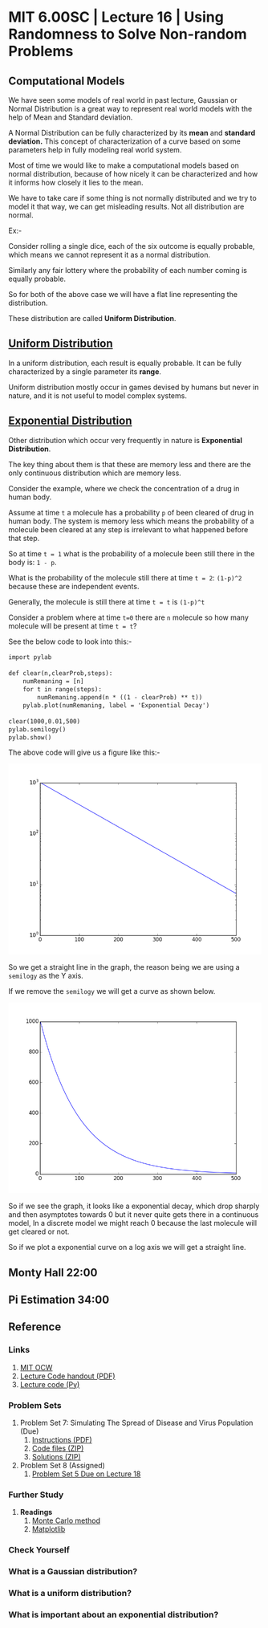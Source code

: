 # MIT 6.00SC | Lecture 16 | Using Randomness to Solve Non-random Problems  #

## Computational Models ##

We have seen some models of real world in past lecture, Gaussian or Normal Distribution is a great way to represent real world models with the help of Mean and Standard deviation.

A Normal Distribution can be fully characterized by its **mean** and **standard deviation.** This concept of characterization of a curve based on some parameters help in fully modeling real world system.

Most of time we would like to make a computational models based on normal distribution, because of how nicely it can be characterized and how it informs how closely it lies to the mean.

We have to take care if some thing is not normally distributed and we try to model it that way, we can get misleading results. Not all distribution are normal.

Ex:-

Consider rolling a single dice, each of the six outcome is equally probable, which means we cannot represent it as a normal distribution.

Similarly any fair lottery where the probability of each number coming is equally probable.

So for both of the above case we will have a flat line representing the distribution.

These distribution are called **Uniform Distribution**.

## [Uniform Distribution](https://www.youtube.com/watch?v=Q148jV9ljPM&list=PLB2BE3D6CA77BB8F7#t=164) ##

In a uniform distribution, each result is equally probable. It can be fully characterized by a single parameter its **range**.

Uniform distribution mostly occur in games devised by humans but never in nature, and it is not useful to model complex systems.

## [Exponential Distribution ](https://www.youtube.com/watch?v=Q148jV9ljPM&list=PLB2BE3D6CA77BB8F7#t=243) ##

Other distribution which occur very frequently in nature is **Exponential Distribution**.

The key thing about them is that these are memory less and there are the only continuous distribution which are memory less.

Consider the example, where we check the concentration of a drug in human body.

Assume at time `t` a molecule has a probability `p` of been cleared of drug in human body. The system is memory less which means the probability of a molecule been cleared at any step is irrelevant to what happened before that step.

So at time `t = 1` what is the probability of a molecule been still there in the body is: `1 - p`.

What is the probability of the molecule still there at time `t = 2`: `(1-p)^2` because these are independent events.

Generally, the molecule is still there at time `t = t` is `(1-p)^t`

Consider a problem where at time `t=0` there are `n` molecule so how many molecule will be present at time `t = t`?

See the below code to look into this:-

```
import pylab

def clear(n,clearProb,steps):
    numRemaning = [n]
    for t in range(steps):
        numRemaning.append(n * ((1 - clearProb) ** t))
    pylab.plot(numRemaning, label = 'Exponential Decay')

clear(1000,0.01,500)    
pylab.semilogy()
pylab.show()
```

The above code will give us a figure like this:-

![clear semi log y](images/clearSemilogY.png)

So we get a straight line in the graph, the reason being we are using a `semilogy` as the Y axis.

If we remove the `semilogy` we will get a curve as shown below.

![Clear Linear](images/clearLinear.png)

So if we see the graph, it looks like a exponential decay, which drop sharply and then asymptotes towards 0 but it never quite gets there in a continuous model, In a discrete model we might reach 0 because the last molecule will get cleared or not.

So if we plot a exponential curve on a log axis we will get a straight line.

## Monty Hall 22:00 ##

## Pi Estimation 34:00 ##


## Reference ##
### Links ###

1. [MIT OCW](http://ocw.mit.edu/courses/electrical-engineering-and-computer-science/6-00sc-introduction-to-computer-science-and-programming-spring-2011/unit-2/lecture-16-using-randomness-to-solve-non-random-problems/)
2. [Lecture Code handout (PDF)](http://ocw.mit.edu/courses/electrical-engineering-and-computer-science/6-00sc-introduction-to-computer-science-and-programming-spring-2011/unit-2/lecture-16-using-randomness-to-solve-non-random-problems/MIT6_00SCS11_lec16.pdf)
3. [Lecture code (Py)](http://ocw.mit.edu/courses/electrical-engineering-and-computer-science/6-00sc-introduction-to-computer-science-and-programming-spring-2011/unit-2/lecture-16-using-randomness-to-solve-non-random-problems/lec16.py)

### Problem Sets ###

1. Problem Set 7: Simulating The Spread of Disease and Virus Population (Due)
    1. [Instructions (PDF)](http://ocw.mit.edu/courses/electrical-engineering-and-computer-science/6-00sc-introduction-to-computer-science-and-programming-spring-2011/unit-2/lecture-16-using-randomness-to-solve-non-random-problems/MIT6_00SCS11_ps7.pdf)
    2.  [Code files (ZIP) ](http://ocw.mit.edu/courses/electrical-engineering-and-computer-science/6-00sc-introduction-to-computer-science-and-programming-spring-2011/unit-2/lecture-16-using-randomness-to-solve-non-random-problems/ps7.py)
    3. [Solutions (ZIP)](http://ocw.mit.edu/courses/electrical-engineering-and-computer-science/6-00sc-introduction-to-computer-science-and-programming-spring-2011/unit-2/lecture-16-using-randomness-to-solve-non-random-problems/ps7_sol.zip)
2. Problem Set 8 (Assigned)
    1. [Problem Set 5 Due on Lecture 18](http://ocw.mit.edu/courses/electrical-engineering-and-computer-science/6-00sc-introduction-to-computer-science-and-programming-spring-2011/unit-2/lecture-18-optimization-problems-and-algorithms)


### Further Study ###

1. **Readings**
    1. [Monte Carlo method ](http://en.wikipedia.org/wiki/Monte_Carlo_method)
    2. [Matplotlib ](http://matplotlib.sourceforge.net/)


### Check Yourself ###
### What is a Gaussian distribution? ###
### What is a uniform distribution? ###
### What is important about an exponential distribution? ###


